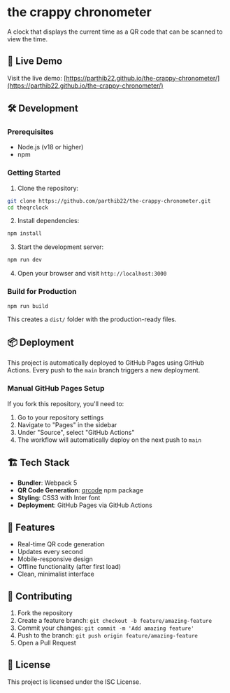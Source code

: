 # the crappy chronometer

A clock that displays the current time as a QR code that can be scanned to view the time.

## 🚀 Live Demo

Visit the live demo: [https://parthib22.github.io/the-crappy-chronometer/](https://parthib22.github.io/the-crappy-chronometer/)

## 🛠️ Development

### Prerequisites
- Node.js (v18 or higher)
- npm

### Getting Started

1. Clone the repository:
```bash
git clone https://github.com/parthib22/the-crappy-chronometer.git
cd theqrclock
```

2. Install dependencies:
```bash
npm install
```

3. Start the development server:
```bash
npm run dev
```

4. Open your browser and visit `http://localhost:3000`

### Build for Production

```bash
npm run build
```

This creates a `dist/` folder with the production-ready files.

## 📦 Deployment

This project is automatically deployed to GitHub Pages using GitHub Actions. Every push to the `main` branch triggers a new deployment.

### Manual GitHub Pages Setup

If you fork this repository, you'll need to:

1. Go to your repository settings
2. Navigate to "Pages" in the sidebar
3. Under "Source", select "GitHub Actions"
4. The workflow will automatically deploy on the next push to `main`

## 🏗️ Tech Stack

- **Bundler**: Webpack 5
- **QR Code Generation**: [qrcode](https://www.npmjs.com/package/qrcode) npm package
- **Styling**: CSS3 with Inter font
- **Deployment**: GitHub Pages via GitHub Actions

## 📱 Features

- Real-time QR code generation
- Updates every second
- Mobile-responsive design
- Offline functionality (after first load)
- Clean, minimalist interface

## 🤝 Contributing

1. Fork the repository
2. Create a feature branch: `git checkout -b feature/amazing-feature`
3. Commit your changes: `git commit -m 'Add amazing feature'`
4. Push to the branch: `git push origin feature/amazing-feature`
5. Open a Pull Request

## 📄 License

This project is licensed under the ISC License.
